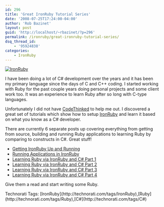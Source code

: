 ```yaml
---
id: 296
title: 'Great IronRuby Tutorial Series'
date: '2008-07-25T17:24:00-04:00'
author: 'Rob Bazinet'
layout: post
guid: 'http://localhost/~rbazinet/?p=296'
permalink: /ironruby/great-ironruby-tutorial-series/
dsq_thread_id:
    - '95924838'
categories:
    - IronRuby
---
```


[![IronRuby](http://accidentaltechnologist.com/files/media/image/WindowsLiveWriter/GreatIronRubyTutorialSeries_CC71/IronRuby_thumb.png)](http://accidentaltechnologist.com/files/media/image/WindowsLiveWriter/GreatIronRubyTutorialSeries_CC71/IronRuby_2.png)

I have been doing a lot of C# development over the years and it has been my primary language since the days of C and C++ coding. I started working with Ruby for the past couple years doing personal projects and some client work too. It was an experience to learn Ruby after so long with C-type languages.

Unfortunately I did not have [CodeThinked](http://www.codethinked.com) to help me out. I discovered a great set of tutorials which show how to setup [IronRuby](http://ironruby.com/) and learn it based on what you know as a C# developer.

There are currently 6 separate posts up covering everything from getting from source, building and running Ruby applications to learning Ruby by comparing to constructs in C#. Great stuff!

- [Getting IronRuby Up and Running](http://www.codethinked.com/post/2008/07/Getting-IronRuby-Up-and-Running.aspx)
- [Running Applications in IronRuby](http://www.codethinked.com/post/2008/07/17/Running-Applications-in-IronRuby.aspx)
- [Learning Ruby via IronRuby and C# Part 1](http://www.codethinked.com/post/2008/07/21/Learning-Ruby-via-IronRuby-and-C-Part-1.aspx)
- [Learning Ruby via IronRuby and C# Part 2](http://www.codethinked.com/post/2008/07/21/Learning-Ruby-via-IronRuby-and-C-Part-2.aspx)
- [Learning Ruby via IronRuby and C# Part 3](http://www.codethinked.com/post/2008/07/24/Learning-Ruby-via-IronRuby-and-C-Part-3.aspx)
- [Learning Ruby via IronRuby and C# Part 4](http://www.codethinked.com/post/2008/07/25/Learning-Ruby-via-IronRuby-and-C-Part-4.aspx)

Give them a read and start writing some Ruby.

<div class="wlWriterSmartContent" id="scid:0767317B-992E-4b12-91E0-4F059A8CECA8:4752c3c0-256f-4d2f-98aa-6a6afae69905" style="padding-right: 0px; display: inline; padding-left: 0px; padding-bottom: 0px; margin: 0px; padding-top: 0px">Technorati Tags: [IronRuby](http://technorati.com/tags/IronRuby),[Ruby](http://technorati.com/tags/Ruby),[C#](http://technorati.com/tags/C#)</div>